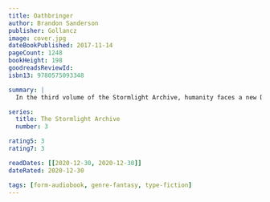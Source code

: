 ```yaml
---
title: Oathbringer
author: Brandon Sanderson
publisher: Gollancz
image: cover.jpg
dateBookPublished: 2017-11-14
pageCount: 1248
bookHeight: 198
goodreadsReviewId: 
isbn13: 9780575093348

summary: |
  In the third volume of the Stormlight Archive, humanity faces a new Desolation with the return of the Voidbringers, a foe with numbers as great as their thirst for vengeance.

series:
  title: The Stormlight Archive
  number: 3

rating5: 3
rating7: 3

readDates: [[2020-12-30, 2020-12-30]]
dateRated: 2020-12-30

tags: [form-audiobook, genre-fantasy, type-fiction]
---
```

